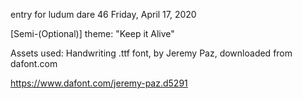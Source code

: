 entry for ludum dare 46
Friday, April 17, 2020

[Semi-(Optional)] theme: "Keep it Alive"



Assets used: Handwriting .ttf font, by Jeremy Paz, downloaded from dafont.com

https://www.dafont.com/jeremy-paz.d5291
